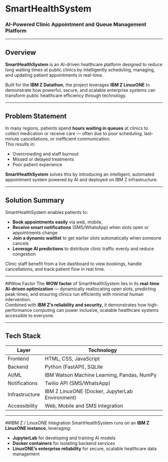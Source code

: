 # SmartHealthSystem  
### AI-Powered Clinic Appointment and Queue Management Platform  

---

## Overview
**SmartHealthSystem** is an AI-driven healthcare platform designed to reduce long waiting times at public clinics by intelligently scheduling, managing, and updating patient appointments in real-time.  

Built for the **IBM Z Datathon**, the project leverages **IBM Z LinuxONE** to demonstrate how powerful, secure, and scalable enterprise systems can transform public healthcare efficiency through technology.

---

## Problem Statement
In many regions, patients spend **hours waiting in queues** at clinics to collect medication or receive care — often due to poor scheduling, last-minute cancellations, or inefficient communication.  
This results in:
- Overcrowding and staff burnout  
- Missed or delayed treatments  
- Poor patient experience  

**SmartHealthSystem** solves this by introducing an intelligent, automated appointment system powered by AI and deployed on IBM Z infrastructure.

---

## Solution Summary
SmartHealthSystem enables patients to:
- **Book appointments easily** via web, mobile,  
- **Receive smart notifications** (SMS/WhatsApp) when slots open or appointments change  
- **Join a dynamic waitlist** to get earlier slots automatically when someone cancels  
- **Leverage AI predictions** to distribute clinic traffic evenly and reduce congestion  

Clinic staff benefit from a live dashboard to view bookings, handle cancellations, and track patient flow in real time.

---

##Wow Factor
The **WOW factor** of SmartHealthSystem lies in its **real-time AI-driven optimization** — dynamically reallocating open slots, predicting peak times, and ensuring clinics run efficiently with minimal human intervention.  
Combined with **IBM Z’s reliability and security**, it demonstrates how high-performance computing can power inclusive, scalable healthcare systems accessible to everyone.

---

## Tech Stack

| Layer | Technology |
|-------|-------------|
| Frontend | HTML, CSS, JavaScript |
| Backend | Python (FastAPI), SQLite |
| AI/ML | IBM Watson Machine Learning, Pandas, NumPy |
| Notifications | Twilio API (SMS/WhatsApp) |
| Infrastructure | IBM Z LinuxONE (Docker, JupyterLab Environment) |
| Accessibility | Web, Mobile and SMS integration |

---

##IBM Z / LinuxONE Integration
SmartHealthSystem runs on an **IBM Z LinuxONE instance**, leveraging:
- **JupyterLab** for developing and training AI models  
- **Docker containers** for isolating backend services  
- **LinuxONE’s enterprise reliability** for secure, scalable healthcare data management  

